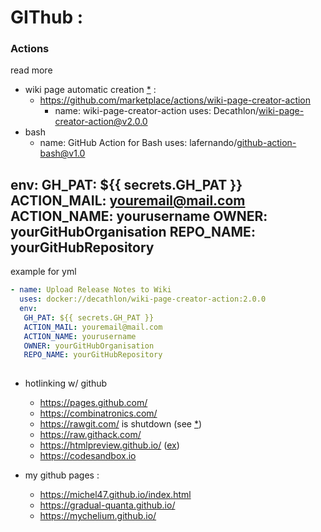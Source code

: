 # GIThub :

### Actions

 read more

 - wiki page automatic creation [*](https://github.com/marketplace/actions/wiki-page-creator-action) :
    - https://github.com/marketplace/actions/wiki-page-creator-action
      - name: wiki-page-creator-action
        uses: Decathlon/wiki-page-creator-action@v2.0.0
 - bash
      - name: GitHub Action for Bash
        uses: lafernando/github-action-bash@v1.0

  env:
    GH_PAT: ${{ secrets.GH_PAT }}
    ACTION_MAIL: youremail@mail.com
    ACTION_NAME: yourusername
    OWNER: yourGitHubOrganisation
    REPO_NAME: yourGitHubRepository
 - 

 example for yml
   ```yml
   - name: Upload Release Notes to Wiki
     uses: docker://decathlon/wiki-page-creator-action:2.0.0
     env:
      GH_PAT: ${{ secrets.GH_PAT }}
      ACTION_MAIL: youremail@mail.com
      ACTION_NAME: yourusername
      OWNER: yourGitHubOrganisation
      REPO_NAME: yourGitHubRepository
    
   ```
 - hotlinking w/ github
    - https://pages.github.com/
    - https://combinatronics.com/
    - https://rawgit.com/ is shutdown (see [*](https://stackoverflow.com/questions/23537239/how-can-i-force-cdn-rawgit-com-use-updated-file))
    - https://raw.githack.com/
    - https://htmlpreview.github.io/ ([ex](https://htmlpreview.github.io/?https://github.com/twbs/bootstrap/blob/gh-pages/2.3.2/index.html))
    - https://codesandbox.io


 - my github pages :
    - https://michel47.github.io/index.html
    - https://gradual-quanta.github.io/
    - https://mychelium.github.io/

